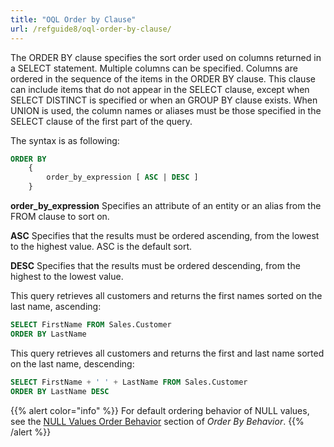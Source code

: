 ```yaml
---
title: "OQL Order by Clause"
url: /refguide8/oql-order-by-clause/
---
```


The ORDER BY clause specifies the sort order used on columns returned in a SELECT statement. Multiple columns can be specified. Columns are ordered in the sequence of the items in the ORDER BY clause.
This clause can include items that do not appear in the SELECT clause, except when SELECT DISTINCT is specified or when an GROUP BY clause exists. When UNION is used, the column names or aliases must be those specified in the SELECT clause of the first part of the query.

The syntax is as following:

```sql
ORDER BY
    {
        order_by_expression [ ASC | DESC ]
    }
```

**order_by_expression**
Specifies an attribute of an entity or an alias from the FROM clause to sort on.

**ASC**
Specifies that the results must be ordered ascending, from the lowest to the highest value. ASC is the default sort.

**DESC**
Specifies that the results must be ordered descending, from the highest to the lowest value.

This query retrieves all customers and returns the first names sorted on the last name, ascending:

```sql
SELECT FirstName FROM Sales.Customer
ORDER BY LastName
```

This query retrieves all customers and returns the first and last name sorted on the last name, descending:

```sql
SELECT FirstName + ' ' + LastName FROM Sales.Customer
ORDER BY LastName DESC
```

{{% alert color="info" %}}
For default ordering behavior of NULL values, see the [NULL Values Order Behavior](/refguide8/ordering-behavior/#null-ordering-behavior) section of *Order By Behavior*.
{{% /alert %}}
